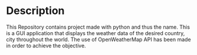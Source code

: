 # Description
This Repository contains project made with python and thus the name. This is a GUI application that displays the weather data of the desired country, city throughout the world. The use of OpenWeatherMap API has been made in order to achieve the objective.
